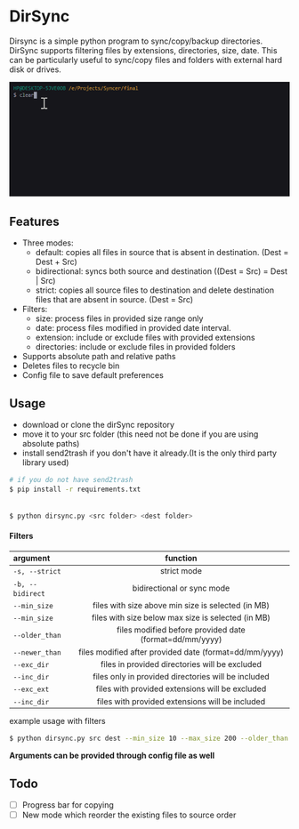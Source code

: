 # DirSync

Dirsync is a simple python program to sync/copy/backup directories. DirSync supports filtering files by extensions, directories, size, date. This can be particularly useful to sync/copy files and folders with external hard disk or drives.

![dirsync gif](dirsync.gif "title")
## Features
- Three modes:
    - default: copies all files in source that is absent in destination. (Dest = Dest + Src)
    - bidirectional: syncs both source and destination ((Dest = Src) = Dest | Src)
    - strict: copies all source files to destination and delete destination files that are absent in source. (Dest = Src)
- Filters:
    - size: process files in provided size range only 
    - date: process files modified in provided date interval.
    - extension: include or exclude files with provided extensions
    - directories: include or exclude files in provided folders
- Supports absolute path and relative paths
- Deletes files to recycle bin
- Config file to save default preferences

## Usage
- download or clone the dirSync repository
- move it to your src folder (this need not be done if you are using absolute paths)
- install send2trash if you don't have it already.(It is the only third party library used)
```bash
# if you do not have send2trash
$ pip install -r requirements.txt

```
```bash

$ python dirsync.py <src folder> <dest folder> 
```
#### Filters
| argument       | function     |
| :------------- | :----------: |
|  `-s, --strict` | strict mode |
|  `-b, --bidirect` | bidirectional or sync mode | 
|  `--min_size` | files with size above min size is selected (in MB) |
|  `--min_size` | files with size below max size is selected (in MB) | 
|  `--older_than` | files modified before provided date (format=dd/mm/yyyy) |
|  `--newer_than` | files modified after provided date (format=dd/mm/yyyy) | 
|  `--exc_dir` | files in provided directories will be excluded |
|  `--inc_dir` | files only in provided directories will be included | 
|  `--exc_ext` | files with provided extensions will be excluded |
|  `--inc_dir` | files with provided extensions will be included | 

example usage with filters
```bash
$ python dirsync.py src dest --min_size 10 --max_size 200 --older_than 12/12/2020 --exc_ext .pdf .mp4 .mp3 --inc_dir dir1 dir2

```
**Arguments can be provided through config file as well**

## Todo
- [ ] Progress bar for copying
- [ ] New mode which reorder the existing files to source order
